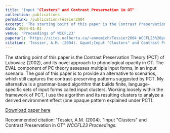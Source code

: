 ```yaml
---
title: "Input "Clusters" and Contrast Preservation in OT"
collection: publications
permalink: /publication/Tessier2004
excerpt: 'The starting point of this paper is the Contrast Preservation Theory (PCT) of Lubowicz (2002), and its novel approach to phonological opacity in OT. The EVAL component of PC theory assesses multiple input forms, in an input scenario. The goal of this paper is to provide an alternative to scenarios, which still captures the contrast-preserving patterns suggested by PCT. My alternative is a grammar-based algorithm that builds finite, language-specific sets of input forms called input clusters.  Working loosely within the framework of PCT, I use the algorithm and its resulting clusters to analyze a derived environment effect (one opaque pattern explained under PCT).'
date: 2004-01-01
venue: 'Proceedings of WCCFL23'
paperurl: 'https://sites.ualberta.ca/~annemich/Tessier2004_WCCFL23%20paper.pdf'
citation: 'Tessier, A.M. (2004). &quot;Input "Clusters" and Contrast Preservation in OT&quot; <i>WCCFL23 Proceedings</i>.'
---
```

The starting point of this paper is the Contrast Preservation Theory (PCT) of Lubowicz (2002), and its novel approach to phonological opacity in OT. The EVAL component of PC theory assesses multiple input forms, in an input scenario. The goal of this paper is to provide an alternative to scenarios, which still captures the contrast-preserving patterns suggested by PCT. My alternative is a grammar-based algorithm that builds finite, language-specific sets of input forms called input clusters.  Working loosely within the framework of PCT, I use the algorithm and its resulting clusters to analyze a derived environment effect (one opaque pattern explained under PCT).

[Download paper here](https://sites.ualberta.ca/~annemich/Tessier2004_WCCFL23%20paper.pdf)

Recommended citation: 'Tessier, A.M. (2004). "Input "Clusters" and Contrast Preservation in OT" <i>WCCFL23 Proceedings</i>.
